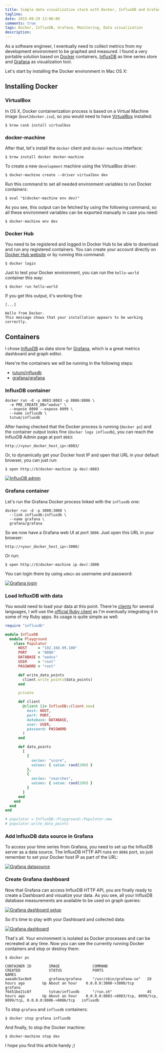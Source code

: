 ```yaml
---
title: Simple data visualization stack with Docker, InfluxDB and Grafana
tagline:
date: 2015-08-29 13:00:00
comments: true
tags: Docker, InfluxDB, Grafana, Monitoring, Data visualization
description:
---
```


As a software engineer, I eventually need to collect metrics from my development environment to be graphed and measured. I found a very portable solution based on [Docker](https://www.docker.com/) containers, [InfluxDB](https://influxdb.com/) as time series store and [Grafana](http://grafana.org/) as visualization tool.

Let's start by installing the Docker environment in Mac OS X:

## Installing Docker

### VirtualBox

In OS X, Docker containerization process is based on a Virtual Machine image (`boot2docker.iso`), so you would need to have [VirtualBox](https://www.virtualbox.org/) installed:

```shell
$ brew cask install virtualbox
```

### docker-machine

After that, let's install the `docker` client and `docker-machine` interface:

```shell
$ brew install docker docker-machine
```

To create a new `development` machine using the VirtualBox driver:

```shell
$ docker-machine create --driver virtualbox dev
```

Run this command to set all needed environment variables to run Docker containers:

```shell
$ eval "$(docker-machine env dev)"
```

As you see, this output can be fetched by using the following command, so all these environment variables can be exported manually in case you need:

```shell
$ docker-machine env dev
```

### Docker Hub

You need to be registered and logged in Docker Hub to be able to download and run any registered containers. You can create your account directly on [Docker Hub website](https://hub.docker.com/) or by running this command:

```shell
$ docker login
```

Just to test your Docker environment, you can run the `hello-world` container this way:

```shell
$ docker run hello-world
```

If you get this output, it's working fine:

```
[...]

Hello from Docker.
This message shows that your installation appears to be working correctly.
```

## Containers

I chose [InfluxDB](https://influxdb.com/) as data store for [Grafana](http://grafana.org/), which is a great metrics dashboard and graph editor.

Here're the containers we will be running in the following steps:

- [tutum/influxdb](https://hub.docker.com/r/tutum/influxdb/)
- [grafana/grafana](https://hub.docker.com/r/grafana/grafana/)

### InfluxDB container

```shell
docker run -d -p 8083:8083 -p 8086:8086 \
  -e PRE_CREATE_DB="wadus" \
  --expose 8090 --expose 8099 \
  --name influxdb \
  tutum/influxdb
```

After having checked that the Docker process is running (`docker ps`) and the container output looks fine (`docker logs influxdb`), you can reach the InfluxDB Admin page at port `8083`:

```
http://<your_docker_host_ip>:8083/
```

Or, to dynamically get your Docker host IP and open that URL in your default browser, you can just run:

```shell
$ open http://$(docker-machine ip dev):8083
```

[![InfluxDB admin](2015-08-29-simple-data-visualization-stack-with-docker-influxdb-and-grafana/influxdb-admin.jpg)](2015-08-29-simple-data-visualization-stack-with-docker-influxdb-and-grafana/influxdb-admin.jpg)

### Grafana container

Let's run the Grafana Docker process linked with the `influxdb` one:

```shell
docker run -d -p 3000:3000 \
  --link influxdb:influxdb \
  --name grafana \
  grafana/grafana
```

So we now have a Grafana web UI at port `3000`. Just open this URL in your browser:

```
http://<your_docker_host_ip>:3000/
```

Or run:

```shell
$ open http://$(docker-machine ip dev):3000
```

You can login there by using `admin` as username and password:

[![Grafana login](2015-08-29-simple-data-visualization-stack-with-docker-influxdb-and-grafana/grafana-login.jpg)](2015-08-29-simple-data-visualization-stack-with-docker-influxdb-and-grafana/grafana-login.jpg)

### Load InfluxDB with data

You would need to load your data at this point. There're [clients](https://influxdb.com/docs/v0.9/clients/api.html) for several languages, I will use the [official Ruby client](https://github.com/influxdb/influxdb-ruby) as I'm eventually integrating it in some of my Ruby apps. Its usage is quite simple as well:

```ruby
require "influxdb"

module InfluxDB
  module Playground
    class Populator
      HOST     = "192.168.99.100"
      PORT     = "8086"
      DATABASE = "wadus"
      USER     = "root"
      PASSWORD = "root"

      def write_data_points
        client.write_points(data_points)
      end

      private

      def client
        @client ||= InfluxDB::Client.new(
          host: HOST,
          port: PORT,
          database: DATABASE,
          user: USER,
          password: PASSWORD
        )
      end

      def data_points
        [
          {
            series: "score",
            values: { value: rand(200) }
          },
          {
            series: "searches",
            values: { value: rand(200) }
          }
        ]
      end
    end
  end
end

# populator = InfluxDB::Playground::Populator.new
# populator.write_data_points
```

### Add InfluxDB data source in Grafana

To access your time series from Grafana, you need to set up the InfluxDB server as a data source. The InfluxDB HTTP API runs on `8086` port, so just remember to set your Docker host IP as part of the URL:

[![Grafana datasource](2015-08-29-simple-data-visualization-stack-with-docker-influxdb-and-grafana/grafana-datasource.jpg)](2015-08-29-simple-data-visualization-stack-with-docker-influxdb-and-grafana/grafana-datasource.jpg)

### Create Grafana dashboard

Now that Grafana can access InfluxDB HTTP API, you are finally ready to create a Dashboard and visualize your data. As you see, all your InfluxDB database measurements are available to be used on graph queries:

[![Grafana dashboard setup](2015-08-29-simple-data-visualization-stack-with-docker-influxdb-and-grafana/grafana-dashboard-setup.jpg)](2015-08-29-simple-data-visualization-stack-with-docker-influxdb-and-grafana/grafana-dashboard-setup.jpg)

So it's time to play with your Dashboard and collected data:

[![Grafana dashboard](2015-08-29-simple-data-visualization-stack-with-docker-influxdb-and-grafana/grafana-dashboard.jpg)](2015-08-29-simple-data-visualization-stack-with-docker-influxdb-and-grafana/grafana-dashboard.jpg)

That's all. Your environment is isolated as Docker processes and can be recreated at any time. Now you can see the currently running Docker containers and stop or destroy them:

```shell
$ docker ps

CONTAINER ID        IMAGE               COMMAND                  CREATED             STATUS              PORTS                                                                NAMES
aaea0c5ac8e9        grafana/grafana     "/usr/sbin/grafana-se"   28 hours ago        Up About an hour    0.0.0.0:3000->3000/tcp                                               grafana
f6451be21c8f        tutum/influxdb      "/run.sh"                45 hours ago        Up About an hour    0.0.0.0:8083->8083/tcp, 8090/tcp, 8099/tcp, 0.0.0.0:8086->8086/tcp   influxdb
```

To stop `grafana` and `influxdb` containers:

```shell
$ docker stop grafana influxdb
```

And finally, to stop the Docker machine:

```shell
$ docker-machine stop dev
```

I hope you find this article handy ;)

